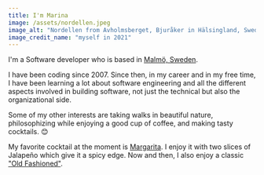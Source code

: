 ```yaml
---
title: I'm Marina
image: /assets/nordellen.jpeg
image_alt: "Nordellen from Avholmsberget, Bjuråker in Hälsingland, Sweden"
image_credit_name: "myself in 2021"
---
```


I'm a Software developer who is based in [Malmö, Sweden](https://www.google.se/maps/place/Malmö/@55.5702455,12.9457618,12z/data=!3m1!4b1!4m5!3m4!1s0x465305a574c491ff:0xd3a905dfbd4888e5!8m2!3d55.604981!4d13.003822?hl=en).

I have been coding since 2007. Since then, in my career and in my free time, I have been learning a lot about software engineering and all the different aspects involved in building software, not just the technical but also the organizational side.

Some of my other interests are taking walks in beautiful nature, philosophizing while enjoying a good cup of coffee, and making tasty cocktails. 😊

My favorite cocktail at the moment is [Margarita](https://en.wikipedia.org/wiki/Margarita). I enjoy it with two slices of Jalapeño which give it a spicy edge. Now and then, I also enjoy a classic ["Old Fashioned"](https://en.wikipedia.org/wiki/Old_fashioned_(cocktail)).